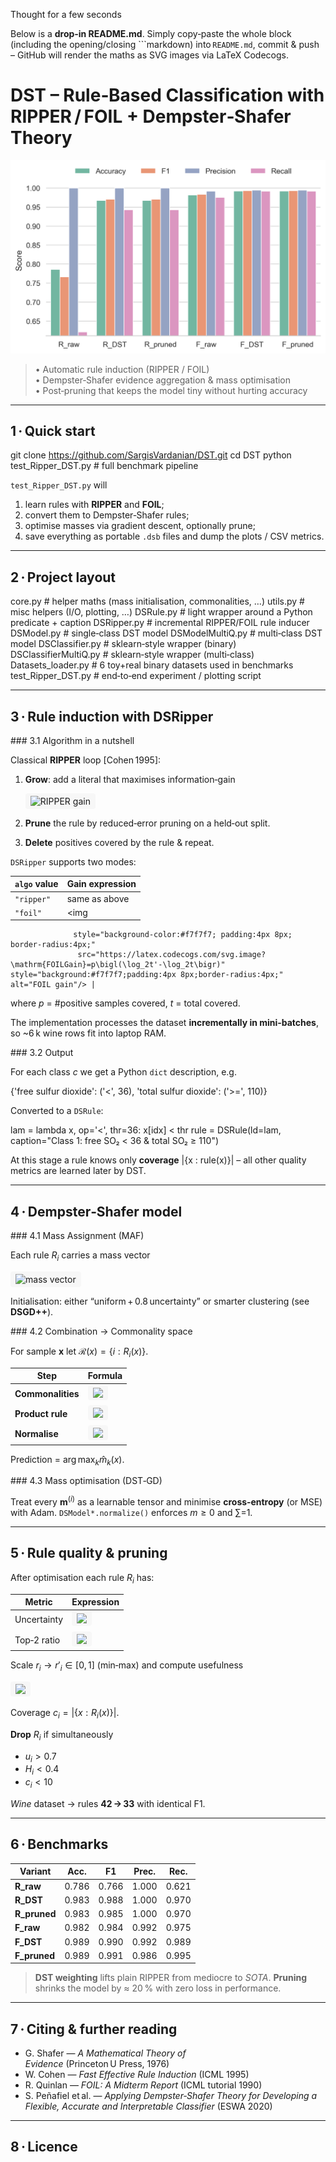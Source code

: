 Thought for a few seconds


Below is a **drop‑in README.md**.
Simply copy‑paste the whole block (including the opening/closing \`\`\`markdown) into `README.md`, commit & push – GitHub will render the maths as SVG images via LaTeX Codecogs.


# DST – Rule‑Based Classification with RIPPER / FOIL + Dempster‑Shafer Theory

<p align="center">
  <img src="Common_code/benchmark_dataset6.png" width="600">
</p>

> • Automatic rule induction (RIPPER / FOIL)  
> • Dempster‑Shafer evidence aggregation & mass optimisation  
> • Post‑pruning that keeps the model tiny without hurting accuracy  

---

## 1 · Quick start

git clone https://github.com/SargisVardanian/DST.git
cd DST
python test_Ripper_DST.py          # full benchmark pipeline

`test_Ripper_DST.py` will

1. learn rules with **RIPPER** and **FOIL**;
2. convert them to Dempster‑Shafer rules;
3. optimise masses via gradient descent, optionally prune;
4. save everything as portable `.dsb` files and dump the plots / CSV metrics.

---

## 2 · Project layout

core.py                   # helper maths (mass initialisation, commonalities, …)
utils.py                  # misc helpers (I/O, plotting, …)
DSRule.py                 # light wrapper around a Python predicate + caption
DSRipper.py               # incremental RIPPER/FOIL rule inducer
DSModel.py                # single‑class  DST model
DSModelMultiQ.py          # multi‑class   DST model
DSClassifier.py           # sklearn‑style wrapper (binary)
DSClassifierMultiQ.py     # sklearn‑style wrapper (multi‑class)
Datasets_loader.py        # 6 toy+real binary datasets used in benchmarks
test_Ripper_DST.py        # end‑to‑end experiment / plotting script


---

## 3 · Rule induction with **DSRipper**

\### 3.1 Algorithm in a nutshell

Classical **RIPPER** loop \[Cohen 1995]:

1. **Grow**: add a literal that maximises information‑gain

   <img src="https://latex.codecogs.com/svg.image?\mathrm{Gain}(r)=p_{\text{new}}\Bigl(\log_2\frac{p_{\text{new}}}{p_{\text{new}}+n_{\text{new}}}-\log_2\frac{p_{\text{old}}}{p_{\text{old}}+n_{\text{old}}}\Bigr)" style="background:#f7f7f7;padding:4px 8px;border-radius:4px;" alt="RIPPER gain"/>

2. **Prune** the rule by reduced‑error pruning on a held‑out split.

3. **Delete** positives covered by the rule & repeat.

`DSRipper` supports two modes:

| `algo` value | Gain expression                                                                                                                                                                 |
| ------------ | ------------------------------------------------------------------------------------------------------------------------------------------------------------------------------- |
| `"ripper"`   | same as above                                                                                                                                                                   |
| `"foil"`     | <img 
                  style="background-color:#f7f7f7; padding:4px 8px; border-radius:4px;"
                   src="https://latex.codecogs.com/svg.image?\mathrm{FOILGain}=p\bigl(\log_2t'-\log_2t\bigr)" style="background:#f7f7f7;padding:4px 8px;border-radius:4px;" alt="FOIL gain"/> |

where *p* = #positive samples covered, *t* = total covered.

The implementation processes the dataset **incrementally in mini‑batches**, so \~6 k wine rows fit into laptop RAM.

\### 3.2 Output

For each class *c* we get a Python `dict` description, e.g.


{'free sulfur dioxide': ('<', 36),
 'total sulfur dioxide': ('>=', 110)}

Converted to a `DSRule`:


lam  = lambda x, op='<', thr=36: x[idx] < thr
rule = DSRule(ld=lam,
              caption="Class 1: free SO₂ < 36 & total SO₂ ≥ 110")

At this stage a rule knows only **coverage** |{x : rule(x)}| – all other quality metrics are learned later by DST.

---

## 4 · Dempster‑Shafer model

\### 4.1 Mass Assignment (MAF)

Each rule $R_i$ carries a mass vector

<img
    style="background-color:#f7f7f7; padding:4px 8px; border-radius:4px;"
    src="https://latex.codecogs.com/svg.image?m^{(i)}=(m_1^{(i)},\dots,m_K^{(i)},m_{\mathrm{unc}}^{(i)}),\;\sum_{j=1}^Km_j^{(i)}+m_{\mathrm{unc}}^{(i)}=1" style="background:#f7f7f7;padding:4px 8px;border-radius:4px;" alt="mass vector"/>

Initialisation: either “uniform + 0.8 uncertainty” or smarter clustering (see **DSGD++**).

\### 4.2 Combination → Commonality space

For sample **x** let $\mathcal R(x)=\{i:R_i(x)\}$.

| Step              | Formula                                                                                                                                                                                            |
| ----------------- | -------------------------------------------------------------------------------------------------------------------------------------------------------------------------------------------------- |
| **Commonalities** | <img src="https://latex.codecogs.com/svg.image?q_k^{(i)}=m_k^{(i)}+m_{\mathrm{unc}}^{(i)},\;\forall k" style="background:#f7f7f7;padding:4px 8px;border-radius:4px;"/>                             |
| **Product rule**  | <img src="https://latex.codecogs.com/svg.image?q_k(x)=\prod_{i\in\mathcal{R}(x)}q_k^{(i)}" style="background:#f7f7f7;padding:4px 8px;border-radius:4px;"/>                                         |
| **Normalise**     | <img src="https://latex.codecogs.com/svg.image?\hat{m}_k(x)=\frac{q_k(x)}{\sum_{\ell=1}^Kq_\ell(x)},\;\hat{m}_{\mathrm{unc}}(x)=0" style="background:#f7f7f7;padding:4px 8px;border-radius:4px;"/> |

Prediction = $\arg\max_k\hat{m}_k(x)$.

\### 4.3 Mass optimisation (DST‑GD)

Treat every $\mathbf m^{(i)}$ as a learnable tensor and minimise **cross‑entropy** (or MSE) with Adam.
`DSModel*.normalize()` enforces $m\ge0$ and ∑=1.

---

## 5 · Rule quality & pruning

After optimisation each rule $R_i$ has:

| Metric      | Expression                                                                                                                                                                        |
| ----------- | --------------------------------------------------------------------------------------------------------------------------------------------------------------------------------- |
| Uncertainty | <img src="https://latex.codecogs.com/svg.image?u_i=m_{\mathrm{unc}}^{(i)}" style="background:#f7f7f7;padding:4px 8px;border-radius:4px;"/>                                        |
| Top‑2 ratio | <img src="https://latex.codecogs.com/svg.image?r_i=\dfrac{\max_j\,m_j^{(i)}}{\text{2nd-largest }m^{(i)}+10^{-3}}" style="background:#f7f7f7;padding:4px 8px;border-radius:4px;"/> |

Scale $r_i\to r'_i\in[0,1]$ (min‑max) and compute usefulness

<img src="https://latex.codecogs.com/svg.image?H_i=\frac{2(1-u_i)\,r'_i}{(1-u_i)+r'_i}" style="background:#f7f7f7;padding:4px 8px;border-radius:4px;"/>

Coverage $c_i=|\{x:R_i(x)\}|$.

**Drop** $R_i$ if simultaneously

* $u_i>0.7$
* $H_i<0.4$
* $c_i<10$

*Wine* dataset → rules **42 → 33** with identical F1.

---

## 6 · Benchmarks

| Variant       | Acc.  | F1    | Prec. | Rec.  |
| ------------- | ----- | ----- | ----- | ----- |
| **R\_raw**    | 0.786 | 0.766 | 1.000 | 0.621 |
| **R\_DST**    | 0.983 | 0.988 | 1.000 | 0.970 |
| **R\_pruned** | 0.983 | 0.985 | 1.000 | 0.970 |
| **F\_raw**    | 0.982 | 0.984 | 0.992 | 0.975 |
| **F\_DST**    | 0.989 | 0.990 | 0.992 | 0.989 |
| **F\_pruned** | 0.989 | 0.991 | 0.986 | 0.995 |

> **DST weighting** lifts plain RIPPER from mediocre to *SOTA*.
> **Pruning** shrinks the model by ≈ 20 % with zero loss in performance.

---

## 7 · Citing & further reading

* G. Shafer — *A Mathematical Theory of Evidence* (Princeton U Press, 1976)
* W. Cohen — *Fast Effective Rule Induction* (ICML 1995)
* R. Quinlan — *FOIL: A Midterm Report* (ICML tutorial 1990)
* S. Peñafiel et al. — *Applying Dempster‑Shafer Theory for Developing a Flexible, Accurate and Interpretable Classifier* (ESWA 2020)

---

## 8 · Licence

